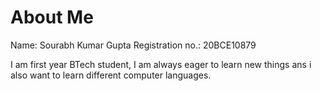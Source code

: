 # About Me
Name: Sourabh Kumar Gupta
Registration no.: 20BCE10879

I am first year BTech student, I am always eager to learn new things
ans i also want to learn different  computer languages.

